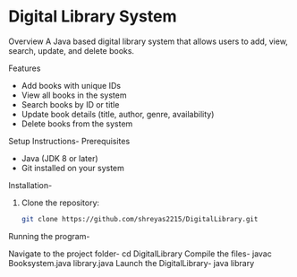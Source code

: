 
# Digital Library System

  Overview
A  Java based digital library system that allows users to add, view, search, update, and delete books.

  Features
- Add books with unique IDs
- View all books in the system
- Search books by ID or title
- Update book details (title, author, genre, availability)
- Delete books from the system

 
 Setup Instructions-
 Prerequisites
- Java (JDK 8 or later)
- Git installed on your system

Installation-
1. Clone the repository:
   ```sh
   git clone https://github.com/shreyas2215/DigitalLibrary.git

Running the program-

Navigate to the project folder-
 cd DigitalLibrary 
Compile the files-
 javac Booksystem.java library.java
Launch the DigitalLibrary-
 java library
